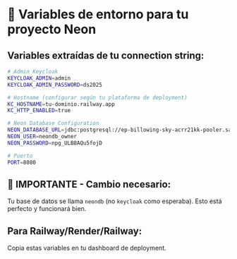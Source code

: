 # 🔑 Variables de entorno para tu proyecto Neon

## Variables extraídas de tu connection string:

```bash
# Admin Keycloak
KEYCLOAK_ADMIN=admin
KEYCLOAK_ADMIN_PASSWORD=ds2025

# Hostname (configurar según tu plataforma de deployment)
KC_HOSTNAME=tu-dominio.railway.app
KC_HTTP_ENABLED=true

# Neon Database Configuration
NEON_DATABASE_URL=jdbc:postgresql://ep-billowing-sky-acrr21kk-pooler.sa-east-1.aws.neon.tech/neondb?sslmode=require
NEON_USER=neondb_owner
NEON_PASSWORD=npg_ULB8AQu5fojD

# Puerto
PORT=8080
```

## 🚨 IMPORTANTE - Cambio necesario:

Tu base de datos se llama `neondb` (no `keycloak` como esperaba). Esto está perfecto y funcionará bien.

## Para Railway/Render/Railway:
Copia estas variables en tu dashboard de deployment.
